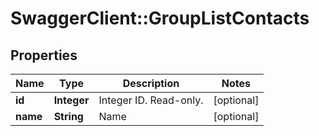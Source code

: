 # SwaggerClient::GroupListContacts

## Properties
Name | Type | Description | Notes
------------ | ------------- | ------------- | -------------
**id** | **Integer** | Integer ID. Read-only. | [optional] 
**name** | **String** | Name | [optional] 


